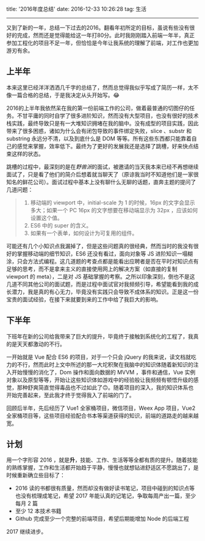 title: '2016年度总结'
date: 2016-12-33 10:26:28 
tag: 生活

---

又到了新的一年，总结一下过去的2016。翻看年初所定的目标，虽说有些没有很好的完成，然而还是觉得能给这一年打80分。此时我刚刚踏入前端一年半，真正参加工程化的项目不足一年，但恰恰是今年让我系统的理解了前端，对工作也更加游刃有余。

<!-- more -->

## 上半年

本来这里已经洋洋洒洒几千字的总结了，然而总觉得我似乎写成了简历一样，太不像一篇合格的总结，于是我决定从头开始写。😂

2016的上半年我依然呆在我的第一份前端工作的公司，做着最普通的切图仔的任务。不甘平庸的同时自学了很多进阶知识，然而没有大型项目，也没有很好的技术栈实践，最终导致只是有一大堆知识拥堵在我的脑中。没有成型的项目实践，因此带来了很多困惑，诸如为什么会有闭包导致的事件绑定失败，slice 、substr 和 substring 永远分不清，以及到底什么是 DOM 等等。所有这些东西都只能靠着自己的感觉来掌握，效率低下。最终为了更好的发展我还是选择了跳槽，好来快点结束这样的状态。

跳槽的过程中，最深刻的是在*野兽派*的面试，被邀请的当天我本来已经不再想继续面试了，只是看了他们的简介后想着就当聊天了（原谅我当时不知道他们是一家很知名的鲜花公司）。面试过程中基本上没有聊什么无聊的话题，直奔主题的提问了几道问题：

> 1. 移动端的 viewport 中，initial-scale 为 1 的时候，16px 的文字会显示多大；如果一个 PC 16px 的文字想要在移动端显示为 32px ，应该如何设置这个值。
> 2. ES6 中的 super 的含义。
> 3. 如果有一个表单，如何设计为可复用的组件。

可能还有几个小知识点我漏掉了，但是这些问题真的很经典，然而当时的我没有很好的掌握移动端的细节知识，ES6 还没有看过，面向对象等 JS 进阶知识一塌糊涂，只会方法式编程。这几道题的考查点都是能看出应聘者是否在平时对知识点有足够的思考，而不是拿来主义的直接使用网上的解决方案（如直接的复制 viewport 的 meta），二是对 JS 基础掌握的考察。之所以印象深刻，倒也不是这几道不同其他公司的面试题，而是过程中面试官对我频频引导，希望能看到我的成长潜力，我是真的有心无力，毕竟没有实践只会导致不成体系的知识。正是这一份宝贵的面试经验，在接下来就要到来的工作中给了我巨大的影响。

## 下半年

下班年在新的公司给我带来了巨大的提升，毕竟终于接触到系统化的工程了，我真的是天天都激动的不行。

一开始就是 Vue 配合 ES6 的项目，对于一个只会 jQuery 的我来说，读文档就吃力的不行，然而此时上文中所述的那一大坨积聚在我脑中的知识体随着新知识的注入开始慢慢的消化了，Dom 操作和面向数据的 MVVM ，事件和通信，Vue 实例对象以及原型等等，开始让这些知识体如游戏中的经验般让我频频有顿悟升级的感觉，那种舒爽简直觉得毒品也不过如此了🙃。随着项目的深入，我的知识体系也开始完善起来，至此我才终于觉得我入了前端的门了。

回顾后半年，先后经历了 Vue1 全家桶项目，微信项目，Weex App 项目，Vue2 全家桶项目等，这些项目经验配合书本等渠道获得的知识，前端的道路走的越来越宽。

## 计划

用一个字形容 2016 ，就是**升**，技能、工作、生活等等全都有质的提升。随着技能的熟练掌握，工作和生活都开始趋于平静，慢慢也就想钻进舒适区不愿跳出了，是时候重新确立些目标了：

* 2016 读的书都很有质量，然而却没有做好读书笔记，项目中碰到的知识点等也没有梳理成笔记，希望 2017 年能认真的记笔记，争取每周产出一篇，至少每月 2 篇
* 至少 12 本技术书籍
* Github 完成至少一个完整的前端项目，希望后期能增加 Node 的后端工程

2017 继续进步。

